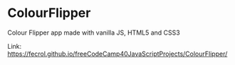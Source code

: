 # ColourFlipper
Colour Flipper app made with vanilla JS, HTML5 and CSS3

Link: https://fecrol.github.io/freeCodeCamp40JavaScriptProjects/ColourFlipper/

